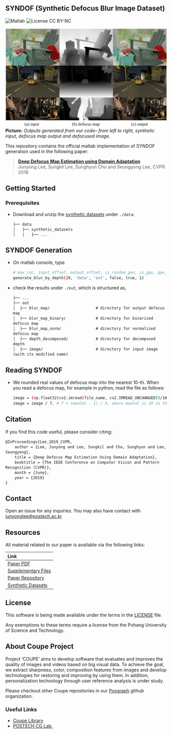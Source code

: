## SYNDOF (Synthetic Defocus Blur Image Dataset)
![Matlab](https://img.shields.io/badge/matlab-9.3.0-green.svg?style=plastic)
![License CC BY-NC](https://img.shields.io/badge/license-GNU_AGPv3-green.svg?style=plastic)

![Teaser image](./assets/figure.png)
**Picture:** *Outputs generated from our code&ndash; from left to right, synthetic input, defocus map output and defocused image.*

This repository contains the official matlab implementation of SYNDOF generation used in the following paper:

> **[Deep Defocus Map Estimation using Domain Adaptation](https://openaccess.thecvf.com/content_CVPR_2019/papers/Lee_Deep_Defocus_Map_Estimation_Using_Domain_Adaptation_CVPR_2019_paper.pdf)**<br>
> Junyong Lee, Sungkil Lee, Sunghyun Cho and Seungyong Lee, CVPR 2019

## Getting Started

### Prerequisites
* Download and unzip the [synthetic datasets](https://www.dropbox.com/s/bymkyss5rtn6avl/synthetic_datasets.zip?dl=1) under `./data`:
    ```
    ├── data
    │   ├── synthetic_datasets
    │   │   ├── ...
    ```

## SYNDOF Generation
* On matlab console, type
    ```bash
    # max_coc, input_offset, output_offset, is_random_gen, is_gpu, gpu_num
    generate_blur_by_depth(29, 'data', 'out', false, true, 1)
    ```

* check the results under `./out`, which is structured as,
    ```
    ├── ...
    ├── out
    │  ├── blur_map/                    # directory for output defocus map
    │  ├── blur_map_binary/             # directory for binarized defocus map
    │  ├── blur_map_norm/               # directory for normalized defocus map
    │  ├── depth_decomposed/            # directory for decomposed depth
    │  ├── image/                       # directory for input image (with its modified name)
    ```

## Reading SYNDOF
* We rounded real values of defocus map into the nearest 10-th. When you read a defocus map, for example in python, read the file as follows:
    ```bash
    image = (np.float32(cv2.imread(file_name, cv2.IMREAD_UNCHANGED))/10.)[:, :, 1]
    image = image / 7. # 7 = (maxCoC - 1) / 4, where maxCoC is 29 in this case.
    ```

## Citation
If you find this code useful, please consider citing:

```
@InProceedings{Lee_2019_CVPR,
    author = {Lee, Junyong and Lee, Sungkil and Cho, Sunghyun and Lee, Seungyong},
    title = {Deep Defocus Map Estimation Using Domain Adaptation},
    booktitle = {The IEEE Conference on Computer Vision and Pattern Recognition (CVPR)},
    month = {June},
    year = {2019}
}
```

## Contact
Open an issue for any inquiries.
You may also have contact with [junyonglee@postech.ac.kr](mailto:junyonglee@postech.ac.kr)

## Resources
All material related to our paper is available via the following links:

| Link |
| :-------------- |
| [Paper PDF](https://openaccess.thecvf.com/content_CVPR_2019/papers/Lee_Deep_Defocus_Map_Estimation_Using_Domain_Adaptation_CVPR_2019_paper.pdf) |
| [Supplementary Files](https://www.dropbox.com/s/van0beau0npq3de/supp.zip?dl=1) |
| [Paper Repository](https://github.com/codeslake/DMENet)|
| [Synthetic Datasets](https://www.dropbox.com/s/bymkyss5rtn6avl/synthetic_datasets.zip?dl=1)|

## License
This software is being made available under the terms in the [LICENSE](LICENSE) file.

Any exemptions to these terms require a license from the Pohang University of Science and Technology.

## About Coupe Project
Project ‘COUPE’ aims to develop software that evaluates and improves the quality of images and videos based on big visual data. To achieve the goal, we extract sharpness, color, composition features from images and develop technologies for restoring and improving by using them. In addition, personalization technology through user reference analysis is under study.  
    
Please checkout other Coupe repositories in our [Posgraph](https://github.com/posgraph) github organization.

### Useful Links
* [Coupe Library](http://coupe.postech.ac.kr/)
* [POSTECH CG Lab.](http://cg.postech.ac.kr/)